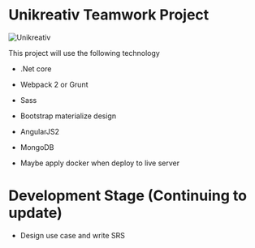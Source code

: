 # Unikreativ Teamwork Project

![Unikreativ](http://unikreativ.com/wp-content/uploads/2016/12/photo-logo.png)

This project will use the following technology

  - .Net core

  - Webpack 2 or Grunt

  - Sass

  - Bootstrap materialize design

  - AngularJS2

  - MongoDB

  - Maybe apply docker when deploy to live server

# Development Stage (Continuing to update)

  - Design use case and write SRS
  
